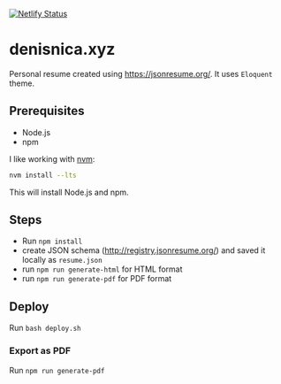 [![Netlify Status](https://api.netlify.com/api/v1/badges/f851f736-0e2b-4a80-8e52-37869be54bc5/deploy-status)](https://app.netlify.com/sites/denisnica/deploys)

# denisnica.xyz

Personal resume created using <https://jsonresume.org/>. It uses `Eloquent` theme.

## Prerequisites

- Node.js
- npm

I like working with [nvm](https://github.com/nvm-sh/nvm):

```bash
nvm install --lts
```

This will install Node.js and npm.

## Steps

- Run `npm install`
- create JSON schema (<http://registry.jsonresume.org/>) and saved it locally as `resume.json`
- run `npm run generate-html` for HTML format
- run `npm run generate-pdf` for PDF format

## Deploy

Run `bash deploy.sh`

### Export as PDF

Run `npm run generate-pdf`
